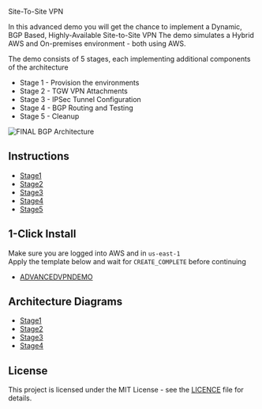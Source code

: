 Site-To-Site VPN

In this advanced demo you will get the chance to implement a Dynamic, BGP Based, Highly-Available Site-to-Site VPN
The demo simulates a Hybrid AWS and On-premises environment - both using AWS.  

The demo consists of 5 stages, each implementing additional components of the architecture

- Stage 1 - Provision the environments
- Stage 2 - TGW VPN Attachments
- Stage 3 - IPSec Tunnel Configuration
- Stage 4 - BGP Routing and Testing
- Stage 5 - Cleanup

![FINAL BGP Architecture](https://github.com/bhaveshjadhav/Advanced-Highly-Available-Dynamic-Site-to-Site-VPN/assets/78265026/e5bfb45b-6d9f-411d-ba18-81d370f83bf2)

## Instructions

- [Stage1](https://github.com/bhaveshjadhav/Advanced-Highly-Available-Dynamic-Site-to-Site-VPN/blob/main/02_INSTRUCTIONS/STAGE1%20-%20AWS%20and%20ONPREM%20Setup.md)
- [Stage2](https://github.com/bhaveshjadhav/Advanced-Highly-Available-Dynamic-Site-to-Site-VPN/blob/main/02_INSTRUCTIONS/STAGE2%20-%20TGW%20VPN%20ATTACHMENTS.md)
- [Stage3](https://github.com/bhaveshjadhav/Advanced-Highly-Available-Dynamic-Site-to-Site-VPN/blob/main/02_INSTRUCTIONS/STAGE3%20-%20IPSEC%20TUNNEL%20CONFIG.md)
- [Stage4](https://github.com/bhaveshjadhav/Advanced-Highly-Available-Dynamic-Site-to-Site-VPN/blob/main/02_INSTRUCTIONS/STAGE4%20-%20BGP%20ROUTING%20AND%20TESTING.md)
- [Stage5](https://github.com/bhaveshjadhav/Advanced-Highly-Available-Dynamic-Site-to-Site-VPN/blob/main/02_INSTRUCTIONS/STAGE5%20-%20CLEANUP.md)

## 1-Click Install
Make sure you are logged into AWS and in `us-east-1`  
Apply the template below and wait for `CREATE_COMPLETE` before continuing

- [ADVANCEDVPNDEMO](https://console.aws.amazon.com/cloudformation/home?region=us-east-1#/stacks/create/review?templateURL=https://learn-cantrill-labs.s3.amazonaws.com/aws-hybrid-bgpvpn/BGPVPNINFRA.yaml&stackName=ADVANCEDVPNDEMO)



## Architecture Diagrams

- [Stage1](https://github.com/bhaveshjadhav/Advanced-Highly-Available-Dynamic-Site-to-Site-VPN/blob/main/02_INSTRUCTIONS/STAGE1%20-%20Start%20Architecture.png)
- [Stage2](https://github.com/bhaveshjadhav/Advanced-Highly-Available-Dynamic-Site-to-Site-VPN/blob/main/02_INSTRUCTIONS/STAGE2%20-%20Tunnel%20Architecture.png)
- [Stage3](https://github.com/bhaveshjadhav/Advanced-Highly-Available-Dynamic-Site-to-Site-VPN/blob/main/02_INSTRUCTIONS/STAGE3%20-%20TUNNEL%20CONFIGURATION.png)
- [Stage4](https://github.com/bhaveshjadhav/Advanced-Highly-Available-Dynamic-Site-to-Site-VPN/blob/main/02_INSTRUCTIONS/STAGE4%20-%20FINAL%20BGP%20Architecture.png)


## License
This project is licensed under the MIT License - see the [LICENCE](https://github.com/bhaveshjadhav/Advanced-Highly-Available-Dynamic-Site-to-Site-VPN/blob/main/LICENSE) file for details.

